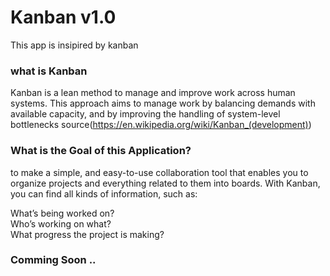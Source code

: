 # Kanban v1.0
This app is insipired by kanban 
### what is Kanban
Kanban is a lean method to manage and improve work across human systems. This approach aims to manage work by balancing demands with available capacity, and by improving the handling of system-level bottlenecks
source(https://en.wikipedia.org/wiki/Kanban_(development))
### What is the Goal of this Application?
to make a simple, and easy-to-use collaboration tool that enables you to organize projects and everything related to them into boards. 
With Kanban, you can find all kinds of information, such as: 

What’s being worked on?   
Who’s working on what?    
What progress the project is making?   

### Comming Soon ..